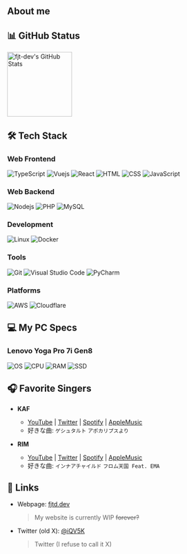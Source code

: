 ## About me

## 📊 GitHub Status

<div align="left">
  <img src="https://github-readme-stats.vercel.app/api?username=fjt-dev&theme=blue-green" alt="fjt-dev's GitHub Stats" height="150"/>
  <!-- <img src="https://github-readme-stats.vercel.app/api/top-langs/?username=fjt-dev&layout=compact&theme=blue-green" alt="fjt-dev's Top Languages" height="150"/> -->
</div>

## 🛠️ Tech Stack
### Web Frontend
 ![TypeScript](https://img.shields.io/badge/TypeScript-3178C6?style=for-the-badge&logo=typescript&logoColor=white)
 ![Vuejs](https://img.shields.io/badge/Vue.js-4FC08D?style=for-the-badge&logo=vuedotjs&logoColor=white)
 ![React](https://img.shields.io/badge/React-61DAFB?style=for-the-badge&logo=react&logoColor=black)
 ![HTML](https://img.shields.io/badge/HTML5-E34F26?style=for-the-badge&logo=html5&logoColor=white)
 ![CSS](https://img.shields.io/badge/CSS-1375BB?style=for-the-badge&logo=CSS3&logoColor=white)
 ![JavaScript](https://img.shields.io/badge/JavaScript-F7DF1E?style=for-the-badge&logo=javascript&logoColor=black)

 ### Web Backend
 ![Nodejs](https://img.shields.io/badge/Node.js-5FA04E?style=for-the-badge&logo=nodedotjs&logoColor=white)
 ![PHP](https://img.shields.io/badge/PHP-777BB4?style=for-the-badge&logo=php&logoColor=white)
 ![MySQL](https://img.shields.io/badge/MySQL-4479A1?style=for-the-badge&logo=mysql&logoColor=white)

 ### Development
 ![Linux](https://img.shields.io/badge/Linux-FABE23?style=for-the-badge&logo=Linux&logoColor=0A0A0C)
  ![Docker](https://img.shields.io/badge/Docker-2468EE?style=for-the-badge&logo=Docker&logoColor=white)

### Tools
 ![Git](https://img.shields.io/badge/Git-F1563B?style=for-the-badge&logo=Git&logoColor=white)
  ![Visual Studio Code](https://img.shields.io/badge/Visual%20Studio%20Code-1671B0?style=for-the-badge&logo=VisualStudioCode&logoColor=white)
  ![PyCharm](https://img.shields.io/badge/PyCharm-000000?style=for-the-badge&logo=pycharm&logoColor=white)

### Platforms
  ![AWS](https://img.shields.io/badge/AWS-FF9900?style=for-the-badge&logo=Amazon%20AWS&logoColor=white)
  ![Cloudflare](https://img.shields.io/badge/Cloudflare-F18229?style=for-the-badge&logo=Cloudflare&logoColor=white)

## 💻 My PC Specs
### Lenovo Yoga Pro 7i Gen8
  ![OS](https://img.shields.io/badge/OS-Windows_11_Pro-0078D6?style=for-the-badge&logo=windows11&logoColor=white)
  ![CPU](https://img.shields.io/badge/CPU-Intel_Core_i7--13700H-0071C5?style=for-the-badge&logo=intel&logoColor=white)
  ![RAM](https://img.shields.io/badge/RAM-32GB-555555?style=for-the-badge&labelColor=708090)
  ![SSD](https://img.shields.io/badge/SSD-1TB-555555?style=for-the-badge&labelColor=708090)

## 🎧 Favorite Singers
* **KAF**
    * [YouTube](https://www.youtube.com/@virtual_kaf) | [Twitter](https://twitter.com/virtual_kaf) | [Spotify](https://open.spotify.com/intl-ja/artist/2c32JruIkUyfdycHmhIph4?si=BXcQ_BphQVy5NP0CGCCTMA) | [AppleMusic](https://apple.co/3HJrJDz)
    * 好きな曲: `ゲシュタルト` `アポカリプスより`

* **RIM**
    * [YouTube](https://www.youtube.com/@RIM_virtual) | [Twitter](https://twitter.com/_r_i_m_r_i_m_) | [Spotify](https://open.spotify.com/intl-ja/artist/1rFELoNfdLOYWPwtrBN6zS?si=4wEsto1gQeSaU2QNnOgTCQ) | [AppleMusic](https://apple.co/3HKonjO)
    * 好きな曲: `インナアチャイルド` `フロム天国 Feat. EMA`

## 🔗 Links
  * Webpage: [fjtd.dev](https://fjtd.dev)
    > My website is currently WIP <s>forever?</s>
  * Twitter (old X): [@iQV5K](https://twitter.com/iQV5K)
    > Twitter (I refuse to call it X)
